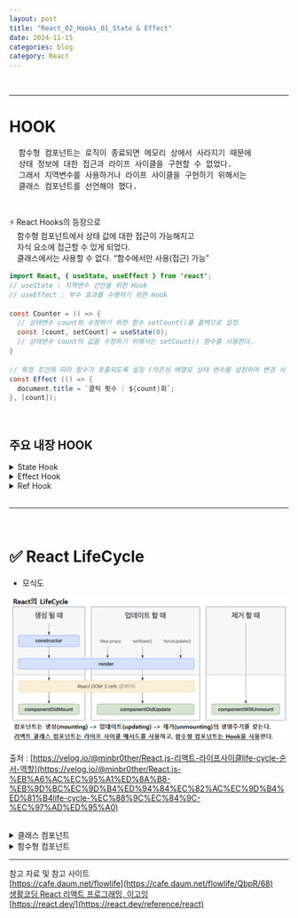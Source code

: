 ```yaml
---
layout: post
title: "React_02_Hooks_01_State & Effect"
date: 2024-11-15
categories: blog
category: React
---
```


<br>

---


# HOOK
<pre>
  함수형 컴포넌트는 로직이 종료되면 메모리 상에서 사라지기 때문에
  상태 정보에 대한 접근과 라이프 사이클을 구현할 수 없었다.
  그래서 지역변수를 사용하거나 라이프 사이클을 구현하기 위해서는
  클래스 컴포넌트를 선언해야 했다.
</pre>
<br>

⚡️ React Hooks의 등장으로 <br>
&emsp;함수형 컴포넌트에서 상태 값에 대한 접근이 가능해지고 <br>
&emsp;자식 요소에 접근할 수 있게 되었다.<br>
&emsp;클래스에서는 사용할 수 없다. “함수에서만 사용(접근) 가능”<br>
    
```java
import React, { useState, useEffect } from 'react';
// useState : 지역변수 선언을 위한 Hook
// useEffect : 부수 효과를 수행하기 위한 Hook

const Counter = () => {
  // 상태변수 count와 수정하기 위한 함수 setCount()를 콜백으로 설정
  const [count, setCount] = useState(0);
  // 상태변수 count의 값을 수정하기 위해서는 setCount() 함수를 사용한다.
}

// 특정 조건에 따라 함수가 호출되도록 설정 (의존성 배열로 상태 변수를 설정하여 변경 시 함수를 재생성한다.)
const Effect (() => {
  document.title = `클릭 횟수 : ${count}회`;
}, [count]);
```

<br>

<h2>주요 내장 HOOK</h2>

<details>
<summary class='summary-title'>State Hook</summary>
<li>컴포넌트 데이터의 상태에 접근하여 데이터를 수정할 수 있다</li>

<details>
<summary class=''>useState()</summary>
<pre><code>
import { useState } from 'react';

function MyComponent() {
  // setState() 변수를 여러 개 선언
  const [age, setAge] = useState(28);
  const [name, setName] = useState('Taylor');
  const [todos, setTodos] = useState(() => createTodos());
  // ...
</code></pre>

배열 구조 분해 (Destructuring)에 의해 <br>
useState로 호출된 state 변수들을 다른 변수명으로 할당

</details><!-- useState() End -->
</details><!-- State Hook End -->


<details><!-- Effect Hook Start -->
<summary class='summary-title'>Effect Hook</summary>
<pre>
입력값과 관계없이 항상 같은 결과를 반환할 때 순수 함수라고 하고,
이 경우는 Side Effect (부작용)이 발생하지 않는다.

그런데 props로 전달되는 데이터가 변경되거나 
컴포넌트의 상태가 변경되어 side effect가 발생하는 경우 
Effect Hook을 이용하여 side effect를 처리한다. 

(참고) 라이프 사이클 메서드
1. componentDidMount
  컴포넌트가 트리에 삽입된 후 호출 (등록)
2. componentDidUpdate
  컴포넌트 데이터가 변경된 후 호출 (수정)
3. componentWillUnmount
  컴포넌트가 제거 되기 전 호출 (삭제)
</pre>   

<br>

<details>
<summary>useEffect(setup, dependencies?)</summary>
<li>setup : 처리함수</li>
<li>dependecies : 변경 감지 데이터 배열</li>
<li>return : 컴포넌트 언마운트 시 실행 함수</li>
<br>
<li>인자로 전달되는 데이터 배열의 상태에 따라 처리 방식이 3가지로 구분된다.</li>
<div markdown="1">
<pre>
  1. 배열을 전달하지 않은 경우
    렌더링과 이후 모든 업데이트 과정에서 effect를 감지 하여 함수 호출
    ex) logging
      
  2. 배열에 데이터가 없이 전달된 경우.
    처음 렌더링될 때에만 함수 호출.
    ex) 초기 데이터 fetch 등
</pre>  

```java
useEffect(() => {
    fetch('https://api.easehee.com/data')
    .then(response => response.json())
    .then(data => setData(data));
}, []); 
```
<pre>
  3. 배열에 데이터가 전달된 경우.
    배열에 특정 상태나 props를 의존성으로 전달.
    해당 값이 변경될 때에만 함수 호출.
    ex) 데이터 필터링, API 호출 등
</pre>

```java
useEffect(() => {
  document.title = `클릭 횟수 : ${count}회`; // 페이지의 제목을 동적으로 변경할 수 있다.
  let 지역변수 = 1; 
  console.log("========== " + (지역변수 + count) + " =========="); 
  // ()로 묶지 않으면 기본 데이터타입과 참조변수가 서로 연산되지 않기 때문에 문자열이 나열된다. 1 + 1 = 11
}, [count]); // 변화를 감지할 변수를 배열에 담아 두번째 인자로 전달
```
    
- 배열 인자에 따른 출력 Effect Hook 사용 예 3가지
    
```java
import React, { useState, useEffect } from 'react';

function LoggingComponent() {
  // useState() -> 지역변수 선언, 변경함수 설정, 변수 초기화
  const [inputValue, setInputValue] = useState('');

  // 1> 컴포넌트가 렌더될 때마다 함수 호출
  useEffect(() => {
    console.log('와우');
  });
  
  // 2> 컴포넌트가 처음 렌더될 때에만 함수 호출
  useEffect(() => {
    console.log('[LoggingComponent Rendered] 와우');
  }, []);

  // 3> state 변수 inputValue의 상태가 변경될 때에만 함수를 호출
  useEffect(() => {
    console.log(`[입력값 변경] Value : ${inputValue}`);
  }, [inputValue]);

  return (
    <div>
      <input
        type="text"
        value={inputValue}
        onChange={ event => setInputValue(event.target.value)}
        placeholder="값 수정"
      />
      <p>Value : {inputValue}</p>
    </div>
  );
}

export default LoggingComponent;
```
</div>

<br>

✅ useEffect & LifeCycle
<br>
<div markdown="1">

```java
import { useEffect } from 'react';
import { createConnection } from './chat.js';

function ChatRoom(roomId) {
	// URL 설정
  const [serverUrl, setServerUrl] = useState('https://localhost:3000');

  useEffect(() => { /* componentDidMount */
    const connection = createConnection(serverUrl, roomId);
    connection.connect();
		
    return () => { /* return => componentWillUnmount */
      connection.disconnect();
    };
  }, [serverUrl, roomId]);
  
  // ...
  
}
```
> 출처 : [https://react.dev/](https://react.dev/reference/react/useEffect)
</div>


</details><!-- useEffect() End -->
</details><!-- Effect Hook End -->

<details><!-- Ref Hook Start -->
<summary class='summary-title' id="RefHook">Ref Hook</summary>
<li>실제 DOM의 특정 요소에 접근하여 참조하는 방식</li>
<li>JS의 <i>document.querySelector()</i>를 대신하여 사용한다.</li>
<li>상태나 속성 값이 변경되어 컴포넌트가 다시 렌더링 돼도 값이 유지된다.</li>

<details><!-- useRef() start -->
<summary>useRef()</summary>

<pre class='highlight'><code>
import { useRef, useEffect } from 'react';

const ExampleComponent = () => {
  /**
   * DOM요소가 처음에는 없기 때문에 초기값을 null로 설정하지만, 
   * 이후 참조 관계가 생기면 .current 속성에 의해 DOM 요소를 참조하게 된다.
   */
  const inputRef = useRef(null);

  useEffect(() => {
    // React가 제어하는 범위 내에서 DOM에 접근한다.
    inputRef.current.focus();
  }, []); // 화면이 처음 렌더될 때 input 태그에 포커싱하도록 설정

  return <input ref={inputRef} type="text" />; // 참조해야 하는 DOM 요소 "ref 속성을 부여하여 참조 관계를 유지한다"
};
</code></pre>

</details><!-- useRef() End -->
</details><!-- Ref Hook End -->



<br>
<hr>
<br>


# ✅ React LifeCycle

- 모식도

![](/assets/image/2024-11-15-React_LifeCycle.png)

출처 : [https://velog.io/@minbr0ther/React.js-리액트-라이프사이클life-cycle-순서-역할](https://velog.io/@minbr0ther/React.js-%EB%A6%AC%EC%95%A1%ED%8A%B8-%EB%9D%BC%EC%9D%B4%ED%94%84%EC%82%AC%EC%9D%B4%ED%81%B4life-cycle-%EC%88%9C%EC%84%9C-%EC%97%AD%ED%95%A0)

<br/>


<details><!-- 클래스 컴포넌트 start -->
<summary>클래스 컴포넌트</summary>
<li>라이프 사이클 메서드를 직접 호출하여 생명주기 관리</li>
<br>

<pre class="rec">
===== 클래스 컴포넌트의 생명주기 관리 =====
    mount : DOM이 생성되고 결과가 출력되는 것을 의미

*** 마운트 호출 순서 ***
    1> constructor() : 컴포넌트를 생성
    2> getDerivedStateProps()
    3> render()
    4> componentDidMount()

*** 업데이트 호출 순서 ***
    1> static getDerivedStateFromProps()
    2> shouldComponentUpdate()
    3> render()
    4> getSnapshowBeforeUpdate()
    5> componentDidUpdate()

*** 마운트 해제 ***
    componentWillUnmount()
</pre>

<br/>

      
<br>

<pre class='highlight'><code>
class Clock2 extends React.Component {
    /* 생성자를 통해 상위 클래스에 props 전달 */
    constructor (props) {
        super(props);
        /* *** this.state는 생성자에서만 값을 줄 수 있다. *** */
        this.state = {date: new Date()}; // date 라는 key 
        /* 생성자 호출 시 멤버 변수에 날짜를 저장 : 화면이 리렌더링 되어도 변경되지 않는다. */
        this.date = new Date().toLocaleTimeString();
    }

    /* 시간 출력용 메서드 (클래스 내부의 함수는 메서드) */
    showTime = () => {
        // 현재 시간으로 state 변수 갱신
        this.setState({date:new Date()});
    }
    
    /**
     * *** Life Cycle Callback Methods *** 
     *  클래스 컴포넌트에서만 사용할 수 있다. 
     */

    /* 최초 컴포넌트 렌더링이 완료되면 시스템이 호출 (콜백) */
    componentDidMount = () => {
        /* setInterval(함수, 지연시간ms) : 지연시간ms 간격으로 함수를 호출 */
        this.timerId = setInterval(this.showTime, 1000);
    }

    /* 컴포넌트가 화면에서 사라지기 직전에 호출 (콜백) "마무리 작업에서 사용" _ 자바의 destroy와 유사 */
    componentWillUnmount() {
        /* 타이머 해제 : clearInterval() 호출 = 인자로 timer 변수 전달 */
        clearInterval(this.timerId); // 생명 주기 관리 
    }

    render() {
        return (
            <>
                &lt;div&gt;
                    &lt;h1&gt;Clock2 (클래스 컴포넌트)&lt;/h1&gt;
                    &lt;h2&gt;this.date : {this.date}&lt;/h2&gt;{/* 고정 시간 (처음 렌더링될 때의 시각에 멈춰있다) */}
                    &lt;h2&gt;new Date() : {new Date().toLocaleTimeString()}&lt;/h2&gt;{/* 아래 state 변수가 변경될 때마다 함께 리렌더링된다 */}
                    &lt;h2&gt;this.state.date : {this.state.date.toLocaleTimeString()}&lt;/h2&gt;{/* this.state.date 변수 : setInterval() 설정 */}
                &lt;/div&gt;
            </>
        )
    }
}

export default Clock2;
</code></pre>

</details><!-- 클래스 컴포넌트 end -->


<details><!-- 함수형 컴포넌트 start -->
<summary>함수형 컴포넌트</summary>
<li>Effect Hook을 이용하여 생명주기 관리</li>

<details><!-- componentDidMount start -->
<summary>componentDidMount </summary>
<li>useEffect(func, []);</li>

주로 DOM을 사용해야 하는 외부 라이브러리 연동, <br/>
해당 컴포넌트에서 필요로하는 데이터를 ajax로 요청, 등의 행위 <br/>
  
- useEffect() 의 두번째 인자 (의존성 배열)을 통해 관리할 수 있다.
  
<pre class='highlight'><code>
useEffect(()=>{
  console.log("componentDidMount");     
},[])
</code></pre>

</details><!-- componentDidMount end -->
      


<details><!-- componentDidUpdate start -->
<summary>componentDidUpdate </summary>
<li>useEffect(func, [prop]);</li>

의존성 배열이 변할때만 useEffect 실행
      
<pre class='highlight'><code>
useEffect(()=>{
  console.log("componentDidUpdate");     
},[variables]) // variables가 갱신될  때 호출
</code></pre>

</details><!-- componentDidUpdate end -->
      


<details><!-- componentWillUnmount start -->
<summary>componentWillUnmount</summary>
<li>useEffect(func);</li>
<li>컴포넌트가 화면에서 사라지기 직전에 호출</li>
<li>return 시 반환 값으로 설정한 함수를 호출</li>

<pre class='highlight'><code>
useEffect(() => {
    console.log("componentDidMount"); 
    return {console.log("componentWillUnmount")}}
}, []);
</code></pre>

</details><!-- componentWillUnmount end -->

<br/>
<pre class='highlight'><code>
const Clock3 = () => {
    /* state 변수 date 초기화  */
    const [date, setDate] = useState(new Date());
    /**
     * Life Cycle 관련 Hook 
     *  : Effect Hook -> useEffect() 
     *  "componentDidMount, componentDidUpdate, componentWillUnmount" 
     */
    useEffect(() => {
        /* interval 설정을 위한 타이머  */
        const timerId = setInterval(showTime, 1000);

        /* *** return : componentWillUnmount에 해당된다 *** */
        return () => {
            /* interval이 설정된 객체 초기화 = 타이머 */
            clearInterval(timerId);
        }
        
    }, []) // 의존성 배열이 비어있으면 1회만 호출된다.

    /* setInterval 에 콜백으로 전달할 함수 : state 변수 date에 값 치환 */
    const showTime = () => setDate(new Date());
    
    return (
        &lt;div&gt;
            &lt;h1&gt;Clock3 (함수형 컴포넌트)&lt;/h1&gt;
            {/* &lt;h2&gt;this.date : {date}&lt;/h2&gt;고정 시간 (처음 렌더링될 때의 시각에 멈춰있다) */}
            &lt;h2&gt;new Date() : {new Date().toLocaleTimeString()}&lt;/h2&gt;{/* 아래 state 변수가 변경될 때마다 함께 리렌더링된다 */}
            &lt;h2&gt;date : {date.toLocaleTimeString()}&lt;/h2&gt;{/* state 변수 date : setInterval() 설정 */}
        &lt;/div&gt;
    )
}

export default Clock3;
</code></pre>
</details><!-- 함수형 컴포넌트 end -->


---

참고 자료 및 참고 사이트 <br>
[https://cafe.daum.net/flowlife](https://cafe.daum.net/flowlife/QbpR/68) <br>
[생활코딩 React 리액트 프로그래밍, 이고잉](https://wikibook.co.kr/react-rev/) <br>
[https://react.dev/](https://react.dev/reference/react)
